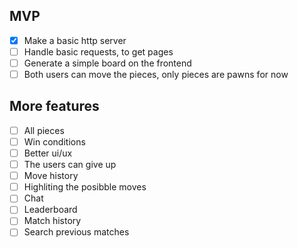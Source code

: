 ## MVP
 
- [x] Make a basic http server 
- [ ] Handle basic requests, to get pages
- [ ] Generate a simple board on the frontend
- [ ] Both users can move the pieces, only pieces are pawns for now

## More features
- [ ] All pieces 
- [ ] Win conditions
- [ ] Better ui/ux
- [ ] The users can give up
- [ ] Move history
- [ ] Highliting the posibble moves
- [ ] Chat
- [ ] Leaderboard
- [ ] Match history
- [ ] Search previous matches
